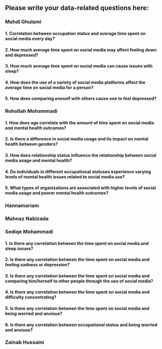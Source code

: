 ## Please write your data-related questions here:

### Mahdi Ghulami

#### 1. Correlation between occupation status and average time spent on social media every day?
#### 2. How much average time spent on social media may affect feeling down and depressed?
#### 3. How much average time spent on social media can cause issues with sleep?
#### 4. How does the use of a variety of social media platforms affect the average time on social media for a person?
#### 5. How does comparing oneself with others cause one to feel depressed?


### Rohollah Mohammadi

#### 1. How does age correlate with the amount of time spent on social media and mental health outcomes?
#### 2. Is there a difference in social media usage and its impact on mental health between genders?
#### 3. How does relationship status influence the relationship between social media usage and mental health?
#### 4. Do individuals in different occupational statuses experience varying levels of mental health issues related to social media use?
#### 5. What types of organizations are associated with higher levels of social media usage and poorer mental health outcomes?


### Hannamariam


### Mahnaz Nabizada


### Sediqe Mohammadi

#### 1. Is there any correlation between the time spent on social media and sleep issues?
#### 2. Is there any correlation between the time spent on social media and feeling sadness or depression?
#### 3. Is there any correlation between the time spent on social media and comparing him/herself to other people through the use of social media?
#### 4. Is there any correlation between the time spent on social media and difficulty concentrating?
#### 5. Is there any correlation between the time spent on social media and being worried and anxious?
#### 6. Is there any correlation between occupational status and being worried and anxious?


### Zainab Hussaini


